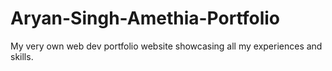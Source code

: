 # Aryan-Singh-Amethia-Portfolio
My very own web dev portfolio website showcasing all my experiences and skills.
